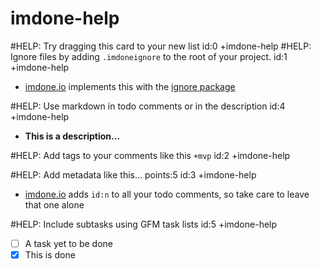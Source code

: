 imdone-help
====
#HELP: Try dragging this card to your new list id:0 +imdone-help
#HELP: Ignore files by adding `.imdoneignore` to the root of your project. id:1 +imdone-help
- [imdone.io](https://imdone.io) implements this with the [ignore package](https://www.npmjs.com/package/ignore)

#HELP: Use markdown in todo comments or in the description id:4 +imdone-help
- **This is a description...**

#HELP: Add tags to your comments like this `+mvp` id:2 +imdone-help

#HELP: Add metadata like this... points:5 id:3 +imdone-help
- [imdone.io](https://imdone.io) adds `id:n` to all your todo comments, so take care to leave that one alone

#HELP: Include subtasks using GFM task lists id:5 +imdone-help
- [ ] A task yet to be done
- [x] This is done
